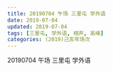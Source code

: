 ```yaml
---
title: 20190704 午场 三里屯 学外语
date: 2019-07-04
updated: 2019-07-04
tags: [三里屯, 学外语, 相声, 高峰]
categories: (2019)己亥年场次
---
```

20190704 午场 三里屯 学外语